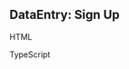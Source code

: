## DataEntry: Sign Up
HTML
<snippet id='dataentry-signup-html'/>

TypeScript
<snippet id='dataentry-signup-code'/>